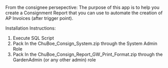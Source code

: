 From the consignee persepective:
The purpose of this app is to help you create a Consignment Report that you can use to automate the creation of AP Invoices (after trigger point).

Installation Instructions:

1) Execute SQL Script
2) Pack In the ChuBoe_Consign_System.zip through the System Admin Role
3) Pack In the ChuBoe_Consign_Report_GW_Print_Format.zip through the GardenAdmin (or any other admin) role